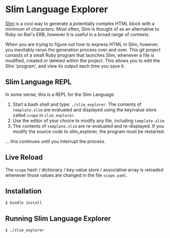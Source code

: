 # Slim Language Explorer

[Slim](https://github.com/slim-template/slim#configuring-slim) is a cool way to generate a potentially complex HTML block with a minimum of characters.
Most often, Slim is thought of as an alternative to Ruby on Rail's ERB, however it is useful in a broad range of contexts.

When you are trying to figure out how to express HTML in Slim, however, you inevitably rerun the generation process over and over.
This git project consists of a small Ruby program that launches Slim, whenever a file is modified, created or deleted within the project.
This allows you to edit the Slim 'program', and view its output each time you save it.


## Slim Language REPL

In some sense, this is a REPL for the Slim Language.

  1) Start a bash shell and type: `./slim_explorer`.
The contents of <code>template.slim</code> are evaluated and displayed using the key/value store called `scope` in `slim_explorer`.
  3) Use the editor of your choice to modify any file, including <code>template.slim</code>
  4) The contents of <code>template.slim</code> are re-evaluated and re-displayed.
     If you modify the source code to slim_explorer, the program must be restarted.

... this continues until you interrupt the process.

## Live Reload
The `scope` hash / dictionary / key-value store / associative array is reloaded whenever those values are changed in the file `scope.yaml`.


## Installation
```shell
$ bundle install
```

## Running Slim Language Explorer
```shell
$ ./slim_explorer
```
